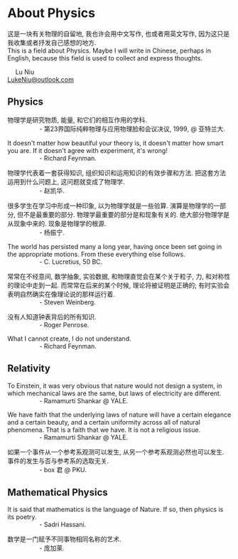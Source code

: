 # About Physics

这是一块有关物理的自留地, 我也许会用中文写作, 也或者用英文写作, 因为这只是我收集或者抒发自己感想的地方.  
This is a field about Physics. Maybe I will write in Chinese, perhaps in English, because this field is used to collect and express thoughts.  

&emsp; Lu Niu  
LukeNiu@outlook.com

## Physics

物理学是研究物质, 能量, 和它们的相互作用的学科.  
&emsp; &emsp; &emsp; &emsp; - 第23界国际纯粹物理与应用物理脸和会议决议, 1999, @ 亚特兰大.

It doesn't matter how beautiful your theory is, it doesn't matter how smart you are. If it doesn't agree with experiment, it's wrong!  
&emsp; &emsp; &emsp; &emsp; - Richard Feynman.

物理学代表着一套获得知识, 组织知识和运用知识的有效步骤和方法. 把这套方法运用到什么问题上, 这问题就变成了物理学.  
&emsp; &emsp; &emsp; &emsp; - 赵凯华.

很多学生在学习中形成一种印象, 以为物理学就是一些验算. 演算是物理学的一部分, 但不是最重要的部分. 物理学最重要的部分是和现象有关的. 绝大部分物理学是从现象中来的. 现象是物理学的根源.  
&emsp; &emsp; &emsp; &emsp; - 杨振宁.

The world has persisted many a long year, having once been set going in the appropriate motions. From these everything else follows.  
&emsp; &emsp; &emsp; &emsp; - C. Lucretius, 50 BC.

常常在不经意间, 数学抽象, 实验数据, 和物理直觉会在某个关于粒子, 力, 和对称性的理论中走到一起. 而常常在后来的某个时候, 理论将被证明是正确的; 有时实验会表明自然确实在像理论说的那样运行着.  
&emsp; &emsp; &emsp; &emsp; - Steven Weinberg.

没有人知道钟表背后的所有知识.  
&emsp; &emsp; &emsp; &emsp; - Roger Penrose.

What I cannot create, I do not understand.  
&emsp; &emsp; &emsp; &emsp; - Richard Feynman.

## Relativity

To Einstein, it was very obvious that nature would not design a system, in which mechanical laws are the same, but laws of electricity are different.  
&emsp; &emsp; &emsp; &emsp; - Ramamurti Shankar @ YALE.

We have faith that the underlying laws of nature will have a certain elegance and a certain beauty, and a certain uniformity across all of natural phenomena. That is a faith that we have. It is not a religious issue.  
&emsp; &emsp; &emsp; &emsp; - Ramamurti Shankar @ YALE.

如果一个事件从一个参考系观测可以发生, 从另一个参考系观测必然也可以发生. 事件的发生与否与参考系的选取无关.  
&emsp; &emsp; &emsp; &emsp; - box 君 @ PKU.

## Mathematical Physics

It is said that mathematics is the language of Nature. If so, then physics is its poetry.  
&emsp; &emsp; &emsp; &emsp; - Sadri Hassani.

数学是一门赋予不同事物相同名称的艺术.  
&emsp; &emsp; &emsp; &emsp; - 庞加莱.